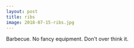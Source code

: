 ```yaml
---
layout: post
title: ribs
image: 2018-07-15-ribs.jpg
---
```


Barbecue. No fancy equipment. Don't over think it.       
  
